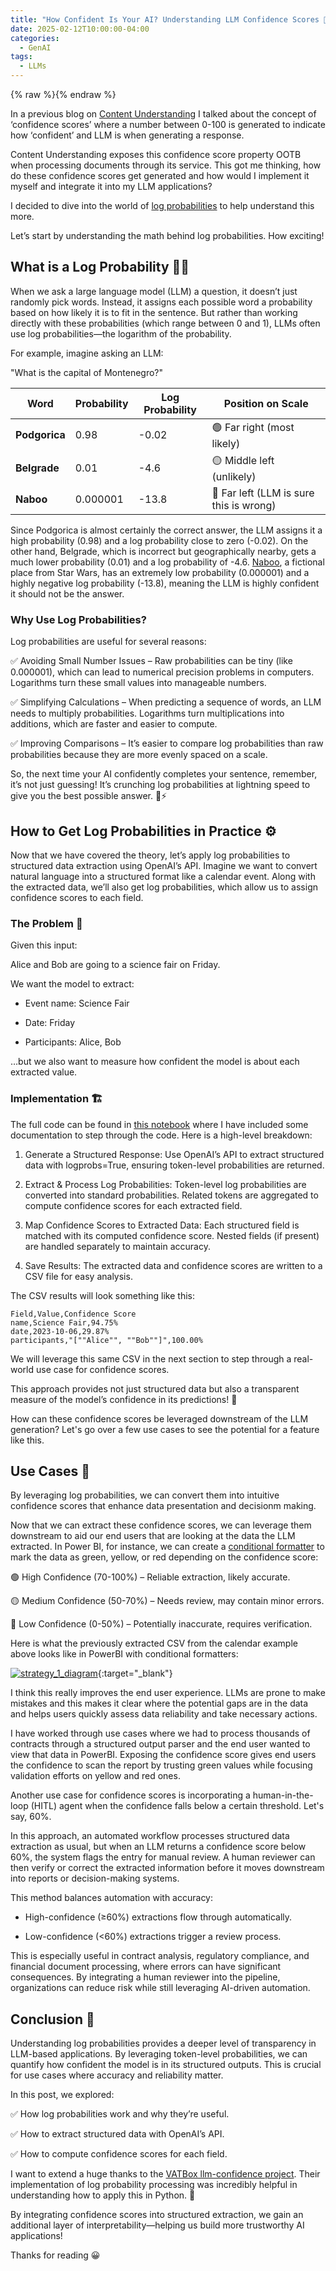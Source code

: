 ```yaml
---
title: "How Confident Is Your AI? Understanding LLM Confidence Scores 🥇🤖"
date: 2025-02-12T10:00:00-04:00
categories:
  - GenAI
tags:
  - LLMs
---
```


{% raw %}<img src="/blog/assets/images/blog_images/how-confident-is-your-ai-understanding-llm-confidence-scores/blog_image.png" alt="">{% endraw %}

In a previous blog on [Content Understanding](https://schiiss.github.io/blog/genai/azure-ai-content-understanding/) I talked about the concept of ‘confidence scores’ where a number between 0-100 is generated to indicate how ‘confident’ and LLM is when generating a response.

Content Understanding exposes this confidence score property OOTB when processing documents through its service. This got me thinking, how do these confidence scores get generated and how would I implement it myself and integrate it into my LLM applications?

I decided to dive into the world of [log probabilities](https://en.wikipedia.org/wiki/Log_probability) to help understand this more.

Let’s start by understanding the math behind log probabilities. How exciting!

## What is a Log Probability 🤷‍♂️

When we ask a large language model (LLM) a question, it doesn’t just randomly pick words. Instead, it assigns each possible word a probability based on how likely it is to fit in the sentence. But rather than working directly with these probabilities (which range between 0 and 1), LLMs often use log probabilities—the logarithm of the probability.

For example, imagine asking an LLM:

"What is the capital of Montenegro?"

| Word      | Probability | Log Probability | Position on Scale               |
|----------|------------|----------------|--------------------------------|
| **Podgorica**   | 0.98       | -0.02          | 🟢 Far right (most likely)      |
| **Belgrade**  | 0.01       | -4.6           | 🟡 Middle left (unlikely)       |
| **Naboo** | 0.000001   | -13.8          | 🔴 Far left (LLM is sure this is wrong) |

Since Podgorica is almost certainly the correct answer, the LLM assigns it a high probability (0.98) and a log probability close to zero (-0.02). On the other hand, Belgrade, which is incorrect but geographically nearby, gets a much lower probability (0.01) and a log probability of -4.6. [Naboo](https://starwars.fandom.com/wiki/Naboo), a fictional place from Star Wars, has an extremely low probability (0.000001) and a highly negative log probability (-13.8), meaning the LLM is highly confident it should not be the answer.

### Why Use Log Probabilities?

Log probabilities are useful for several reasons:

✅ Avoiding Small Number Issues – Raw probabilities can be tiny (like 0.000001), which can lead to numerical precision problems in computers. Logarithms turn these small values into manageable numbers.

✅ Simplifying Calculations – When predicting a sequence of words, an LLM needs to multiply probabilities. Logarithms turn multiplications into additions, which are faster and easier to compute.

✅ Improving Comparisons – It’s easier to compare log probabilities than raw probabilities because they are more evenly spaced on a scale.

So, the next time your AI confidently completes your sentence, remember, it’s not just guessing! It’s crunching log probabilities at lightning speed to give you the best possible answer. 🤖⚡

## How to Get Log Probabilities in Practice ⚙️

Now that we have covered the theory, let’s apply log probabilities to structured data extraction using OpenAI’s API. Imagine we want to convert natural language into a structured format like a calendar event. Along with the extracted data, we’ll also get log probabilities, which allow us to assign confidence scores to each field.

### The Problem 📌

Given this input:

Alice and Bob are going to a science fair on Friday.

We want the model to extract:

- Event name: Science Fair

- Date: Friday

- Participants: Alice, Bob

…but we also want to measure how confident the model is about each extracted value.

### Implementation 🏗️

The full code can be found in [this notebook](https://github.com/Schiiss/blog/tree/master/code/how-confident-is-your-ai-understanding-llm-confidence-scores/main.ipynb) where I have included some documentation to step through the code. Here is a high-level breakdown:

1. Generate a Structured Response: Use OpenAI’s API to extract structured data with logprobs=True, ensuring token-level probabilities are returned.

2. Extract & Process Log Probabilities: Token-level log probabilities are converted into standard probabilities. Related tokens are aggregated to compute confidence scores for each extracted field.

3. Map Confidence Scores to Extracted Data: Each structured field is matched with its computed confidence score. Nested fields (if present) are handled separately to maintain accuracy.

4. Save Results: The extracted data and confidence scores are written to a CSV file for easy analysis.

The CSV results will look something like this:

```csv
Field,Value,Confidence Score
name,Science Fair,94.75%
date,2023-10-06,29.87%
participants,"[""Alice"", ""Bob""]",100.00%
```

We will leverage this same CSV in the next section to step through a real-world use case for confidence scores.

This approach provides not just structured data but also a transparent measure of the model’s confidence in its predictions! 🚀

How can these confidence scores be leveraged downstream of the LLM generation? Let's go over a few use cases to see the potential for a feature like this.

## Use Cases 🤖

By leveraging log probabilities, we can convert them into intuitive confidence scores that enhance data presentation and decisionm making.

Now that we can extract these confidence scores, we can leverage them downstream to aid our end users that are looking at the data the LLM extracted. In Power BI, for instance, we can create a [conditional formatter](https://learn.microsoft.com/en-us/power-bi/create-reports/desktop-conditional-table-formatting) to mark the data as green, yellow, or red depending on the confidence score:

🟢 High Confidence (70-100%) – Reliable extraction, likely accurate.

🟡 Medium Confidence (50-70%) – Needs review, may contain minor errors.

🔴 Low Confidence (0-50%) – Potentially inaccurate, requires verification.

Here is what the previously extracted CSV from the calendar example above looks like in PowerBI with conditional formatters:

[![strategy_1_diagram](/blog/assets/images/blog_images/how-confident-is-your-ai-understanding-llm-confidence-scores/pbi_example.png)](/blog/assets/images/blog_images/how-confident-is-your-ai-understanding-llm-confidence-scores/pbi_example.png){:target="_blank"}

I think this really improves the end user experience. LLMs are prone to make mistakes and this makes it clear where the potential gaps are in the data and helps users quickly assess data reliability and take necessary actions.

I have worked through use cases where we had to process thousands of contracts through a structured output parser and the end user wanted to view that data in PowerBI. Exposing the confidence score gives end users the confidence to scan the report by trusting green values while focusing validation efforts on yellow and red ones.

Another use case for confidence scores is incorporating a human-in-the-loop (HITL) agent when the confidence falls below a certain threshold. Let's say, 60%.

In this approach, an automated workflow processes structured data extraction as usual, but when an LLM returns a confidence score below 60%, the system flags the entry for manual review. A human reviewer can then verify or correct the extracted information before it moves downstream into reports or decision-making systems.

This method balances automation with accuracy:

- High-confidence (≥60%) extractions flow through automatically.

- Low-confidence (<60%) extractions trigger a review process.

This is especially useful in contract analysis, regulatory compliance, and financial document processing, where errors can have significant consequences. By integrating a human reviewer into the pipeline, organizations can reduce risk while still leveraging AI-driven automation.

## Conclusion 🏁

Understanding log probabilities provides a deeper level of transparency in LLM-based applications. By leveraging token-level probabilities, we can quantify how confident the model is in its structured outputs. This is crucial for use cases where accuracy and reliability matter.

In this post, we explored:

✅ How log probabilities work and why they’re useful.

✅ How to extract structured data with OpenAI’s API.

✅ How to compute confidence scores for each field.

I want to extend a huge thanks to the [VATBox llm-confidence project](https://github.com/VATBox/llm-confidence/blob/master/llm_confidence/logprobs_handler.py). Their implementation of log probability processing was incredibly helpful in understanding how to apply this in Python. 🚀

By integrating confidence scores into structured extraction, we gain an additional layer of interpretability—helping us build more trustworthy AI applications!

Thanks for reading 😀
